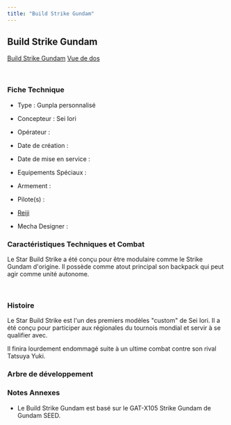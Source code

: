 ```yaml
---
title: "Build Strike Gundam"
---
```


Build Strike Gundam
-------------------





[Build Strike Gundam](javascript:change_image_m('images/stories/saga/gundambf/mechas/build_strike_gundam.png');)
[Vue de dos](javascript:change_image_m('images/stories/saga/gundambf/mechas/build_strike_gundam_dos.png');)

 

### Fiche Technique


- Type : Gunpla personnalisé
  
- Concepteur : Sei Iori
  
- Opérateur : 
  
- Date de création : 
  
- Date de mise en service : 
  
- Equipements Spéciaux :




- Armement :




- Pilote(s) : 
* [Reiji](gbf/gundam-build-fighters/reiji.html)





- Mecha Designer : 


### Caractéristiques Techniques et Combat


Le Star Build Strike a été conçu pour être modulaire comme le Strike Gundam d'origine. Il possède comme atout principal son backpack qui peut agir comme unité autonome.


 


### Histoire


Le Star Build Strike est l'un des premiers modèles "custom" de Sei Iori. Il a été conçu pour participer aux régionales du tournois mondial et servir à se qualifier avec.


Il finira lourdement endommagé suite à un ultime combat contre son rival Tatsuya Yuki.
### Arbre de développement


### Notes Annexes


- Le Build Strike Gundam est basé sur le GAT-X105 Strike Gundam de Gundam SEED.


